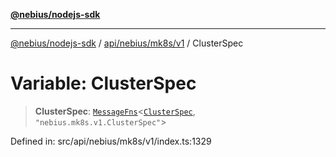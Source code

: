 [**@nebius/nodejs-sdk**](../../../../../README.md)

***

[@nebius/nodejs-sdk](../../../../../README.md) / [api/nebius/mk8s/v1](../README.md) / ClusterSpec

# Variable: ClusterSpec

> **ClusterSpec**: [`MessageFns`](../../../../../runtime/protos/core/interfaces/MessageFns.md)\<[`ClusterSpec`](../interfaces/ClusterSpec.md), `"nebius.mk8s.v1.ClusterSpec"`\>

Defined in: src/api/nebius/mk8s/v1/index.ts:1329
